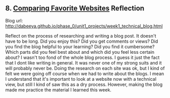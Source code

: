 ## 8. [Comparing Favorite Websites](8_technical_blog/readme.md) Reflection

Blog url: http://dabeeya.github.io/phase_0/unit1_projects/week1_technical_blog.html

Reflect on the process of researching and writing a blog post. It doesn't have to be long. Did you enjoy this? Did you get comments or views? Did you find the blog helpful to your learning? Did you find it cumbersome? Which parts did you feel best about and which did you feel less certain about?
I wasn't too fond of the whole blog process. I guess it just the fact that I dont like writing in  general. It was never one of my strong suits and it will probably never be. Doing the research on each site was ok, but I kind of felt we were going off course when we had to write about the blogs. I mean I understand that it's important to look at a website now with a technical view, but still I kind of saw this as a dry process. However, making the blog made me practice the material I learned this week.